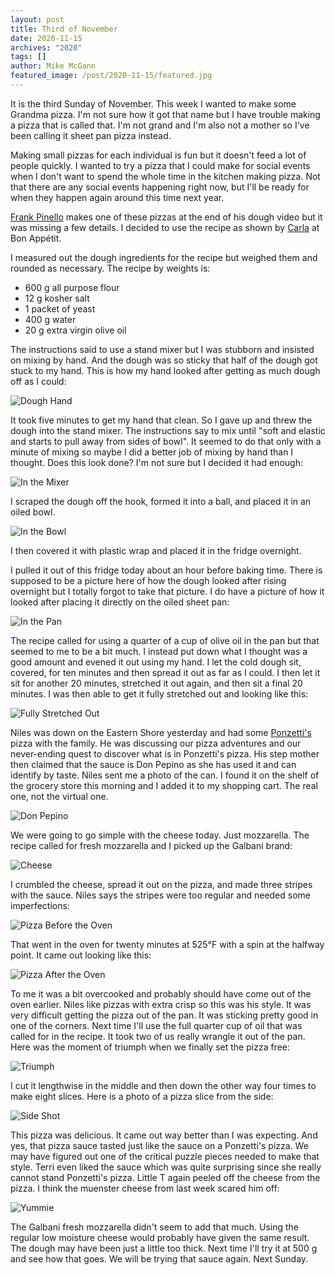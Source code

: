 ```yaml
---
layout: post
title: Third of November
date: 2020-11-15
archives: "2020"
tags: []
author: Mike McGann
featured_image: /post/2020-11-15/featured.jpg
---
```


It is the third Sunday of November. This week I wanted to make some Grandma
pizza. I'm not sure how it got that name but I have trouble making a pizza that
is called that. I'm not grand and I'm also not a mother so I've been calling it
sheet pan pizza instead.

Making small pizzas for each individual is fun but it doesn't feed a lot of
people quickly. I wanted to try a pizza that I could make for social events
when I don't want to spend the whole time in the kitchen making pizza. Not that
there are any social events happening right now, but I'll be ready for when
they happen again around this time next year.

[Frank Pinello](https://www.youtube.com/watch?v=whnvQBhXh3A) makes one of these
pizzas at the end of his dough video but it was missing a few details. I
decided to use the recipe as shown by
[Carla](https://www.youtube.com/watch?v=R5bYP2NlAf4) at Bon Appétit.

I measured out the dough ingredients for the recipe but weighed them and
rounded as necessary. The recipe by weights is:

- 600 g all purpose flour
- 12 g kosher salt
- 1 packet of yeast
- 400 g water
- 20 g extra virgin olive oil

The instructions said to use a stand mixer but I was stubborn and insisted
on mixing by hand. And the dough was so sticky that half of the dough got
stuck to my hand. This is how my hand looked after getting as much dough
off as I could:

![Dough Hand](hand.tn.jpg)

It took five minutes to get my hand that clean. So I gave up and threw the
dough into the stand mixer. The instructions say to mix until "soft and elastic
and starts to pull away from sides of bowl". It seemed to do that only
with a minute of mixing so maybe I did a better job of mixing by hand than
I thought. Does this look done? I'm not sure but I decided it had enough:

![In the Mixer](mixer.tn.jpg)

I scraped the dough off the hook, formed it into a ball, and placed it in
an oiled bowl.

![In the Bowl](dough_bowl.tn.jpg)

I then covered it with plastic wrap and placed it in the fridge overnight.

I pulled it out of this fridge today about an hour before baking time. There
is supposed to be a picture here of how the dough looked after rising
overnight but I totally forgot to take that picture. I do have a picture
of how it looked after placing it directly on the oiled sheet pan:

![In the Pan](dough_pan.tn.jpg)

The recipe called for using a quarter of a cup of olive oil in the pan but that
seemed to me to be a bit much. I instead put down what I thought was a good
amount and evened it out using my hand. I let the cold dough sit, covered, for
ten minutes and then spread it out as far as I could. I then let it sit for
another 20 minutes, stretched it out again, and then sit a final 20 minutes. I
was then able to get it fully stretched out and looking like this:

![Fully Stretched Out](stretch.tn.jpg)

Niles was down on the Eastern Shore yesterday and had some
[Ponzetti's](https://www.facebook.com/ponzettis/) pizza with the family. He was
discussing our pizza adventures and our never-ending quest to discover what is
in Ponzetti's pizza. His step mother then claimed that the sauce is Don Pepino
as she has used it and can identify by taste. Niles sent me a photo of the
can. I found it on the shelf of the grocery store this morning and I added it to
my shopping cart. The real one, not the virtual one.

![Don Pepino](don_pepino.tn.jpg)

We were going to go simple with the cheese today. Just mozzarella. The
recipe called for fresh mozzarella and I picked up the Galbani brand:

![Cheese](moz.tn.jpg)

I crumbled the cheese, spread it out on the pizza, and made three stripes
with the sauce. Niles says the stripes were too regular and needed some
imperfections:

![Pizza Before the Oven](pizza_before.tn.jpg)

That went in the oven for twenty minutes at 525°F with a spin at the halfway
point. It came out looking like this:

![Pizza After the Oven](pizza_after.tn.jpg)

To me it was a bit overcooked and probably should have come out of the oven
earlier. Niles like pizzas with extra crisp so this was his style. It was
very difficult getting the pizza out of the pan. It was sticking pretty good
in one of the corners. Next time I'll use the full quarter cup of oil that
was called for in the recipe. It took two of us really wrangle it out
of the pan. Here was the moment of triumph when we finally set the
pizza free:

![Triumph](triumph.tn.jpg)

I cut it lengthwise in the middle and then down the other way four times to
make eight slices. Here is a photo of a pizza slice from the side:

![Side Shot](side_shot.tn.jpg)

This pizza was delicious. It came out way better than I was expecting. And
yes, that pizza sauce tasted just like the sauce on a Ponzetti's pizza.
We may have figured out one of the critical puzzle pieces needed to
make that style. Terri even liked the sauce which was quite surprising since
she really cannot stand Ponzetti's pizza. Little T again peeled off the
cheese from the pizza. I think the muenster cheese from last week scared
him off:

![Yummie](yummie.tn.jpg)

The Galbani fresh mozzarella didn't seem to add that much. Using the regular
low moisture cheese would probably have given the same result. The dough may
have been just a little too thick. Next time I'll try it at 500 g and see how
that goes. We will be trying that sauce again. Next Sunday.




